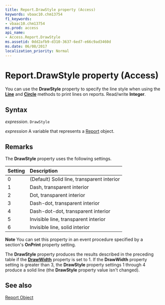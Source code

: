 ```yaml
---
title: Report.DrawStyle property (Access)
keywords: vbaac10.chm13754
f1_keywords:
- vbaac10.chm13754
ms.prod: access
api_name:
- Access.Report.DrawStyle
ms.assetid: 0dd2afb9-d310-3637-6ed7-e66c9ad3460d
ms.date: 06/08/2017
localization_priority: Normal
---
```



# Report.DrawStyle property (Access)

You can use the  **DrawStyle** property to specify the line style when using the **[Line](Access.Report.Line.md)** and **[Circle](Access.Report.Circle.md)** methods to print lines on reports. Read/write **Integer**.


## Syntax

_expression_. `DrawStyle`

_expression_ A variable that represents a [Report](Access.Report.md) object.


## Remarks

The  **DrawStyle** property uses the following settings.



|Setting|Description|
|:-----|:-----|
|0|(Default) Solid line, transparent interior|
|1|Dash, transparent interior|
|2|Dot, transparent interior|
|3|Dash-dot, transparent interior|
|4|Dash-dot-dot, transparent interior|
|5|Invisible line, transparent interior|
|6|Invisible line, solid interior|

 **Note**  You can set this property in an event procedure specified by a section's **OnPrint** property setting.

The  **DrawStyle** property produces the results described in the preceding table if the **[DrawWidth](Access.Report.DrawWidth.md)** property is set to 1. If the **DrawWidth** property setting is greater than 3, the **DrawStyle** property settings 1 through 4 produce a solid line (the **DrawStyle** property value isn't changed).


## See also


[Report Object](Access.Report.md)

